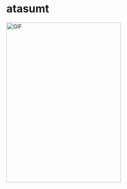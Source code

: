 # atasumt

<img align="left" alt="GIF" src="https://i.imgur.com/fmyr58y.gif?noredirect" width="300" height="420" />
